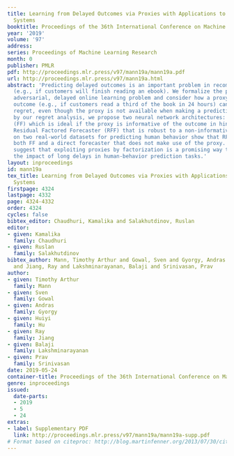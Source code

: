 ```yaml
---
title: Learning from Delayed Outcomes via Proxies with Applications to Recommender
  Systems
booktitle: Proceedings of the 36th International Conference on Machine Learning
year: '2019'
volume: '97'
address: 
series: Proceedings of Machine Learning Research
month: 0
publisher: PMLR
pdf: http://proceedings.mlr.press/v97/mann19a/mann19a.pdf
url: http://proceedings.mlr.press/v97/mann19a.html
abstract: 'Predicting delayed outcomes is an important problem in recommender systems
  (e.g., if customers will finish reading an ebook). We formalize the problem as an
  adversarial, delayed online learning problem and consider how a proxy for the delayed
  outcome (e.g., if customers read a third of the book in 24 hours) can help minimize
  regret, even though the proxy is not available when making a prediction. Motivated
  by our regret analysis, we propose two neural network architectures: Factored Forecaster
  (FF) which is ideal if the proxy is informative of the outcome in hindsight, and
  Residual Factored Forecaster (RFF) that is robust to a non-informative proxy. Experiments
  on two real-world datasets for predicting human behavior show that RFF outperforms
  both FF and a direct forecaster that does not make use of the proxy. Our results
  suggest that exploiting proxies by factorization is a promising way to mitigate
  the impact of long delays in human-behavior prediction tasks.'
layout: inproceedings
id: mann19a
tex_title: Learning from Delayed Outcomes via Proxies with Applications to Recommender
  Systems
firstpage: 4324
lastpage: 4332
page: 4324-4332
order: 4324
cycles: false
bibtex_editor: Chaudhuri, Kamalika and Salakhutdinov, Ruslan
editor:
- given: Kamalika
  family: Chaudhuri
- given: Ruslan
  family: Salakhutdinov
bibtex_author: Mann, Timothy Arthur and Gowal, Sven and Gyorgy, Andras and Hu, Huiyi
  and Jiang, Ray and Lakshminarayanan, Balaji and Srinivasan, Prav
author:
- given: Timothy Arthur
  family: Mann
- given: Sven
  family: Gowal
- given: Andras
  family: Gyorgy
- given: Huiyi
  family: Hu
- given: Ray
  family: Jiang
- given: Balaji
  family: Lakshminarayanan
- given: Prav
  family: Srinivasan
date: 2019-05-24
container-title: Proceedings of the 36th International Conference on Machine Learning
genre: inproceedings
issued:
  date-parts:
  - 2019
  - 5
  - 24
extras:
- label: Supplementary PDF
  link: http://proceedings.mlr.press/v97/mann19a/mann19a-supp.pdf
# Format based on citeproc: http://blog.martinfenner.org/2013/07/30/citeproc-yaml-for-bibliographies/
---
```

